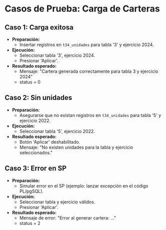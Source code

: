 # Casos de Prueba: Carga de Carteras

## Caso 1: Carga exitosa
- **Preparación:**
  - Insertar registros en `t34_unidades` para tabla '3' y ejercicio 2024.
- **Ejecución:**
  - Seleccionar tabla '3', ejercicio 2024.
  - Presionar 'Aplicar'.
- **Resultado esperado:**
  - Mensaje: "Cartera generada correctamente para tabla 3 y ejercicio 2024"
  - status = 0

## Caso 2: Sin unidades
- **Preparación:**
  - Asegurarse que no existan registros en `t34_unidades` para tabla '5' y ejercicio 2022.
- **Ejecución:**
  - Seleccionar tabla '5', ejercicio 2022.
- **Resultado esperado:**
  - Botón 'Aplicar' deshabilitado.
  - Mensaje: "No existen unidades para la tabla y ejercicio seleccionados."

## Caso 3: Error en SP
- **Preparación:**
  - Simular error en el SP (ejemplo: lanzar excepción en el código PL/pgSQL).
- **Ejecución:**
  - Seleccionar tabla y ejercicio válidos.
  - Presionar 'Aplicar'.
- **Resultado esperado:**
  - Mensaje de error: "Error al generar cartera: ..."
  - status = 2

